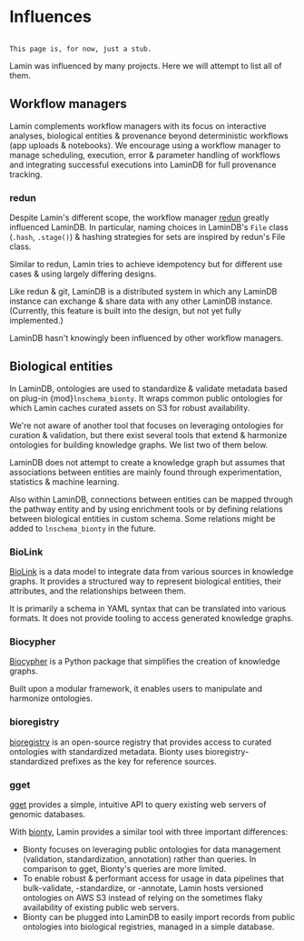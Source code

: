 # Influences

```{note}

This page is, for now, just a stub.

```

Lamin was influenced by many projects. Here we will attempt to list all of them.

## Workflow managers

Lamin complements workflow managers with its focus on interactive analyses, biological entities & provenance beyond deterministic workflows (app uploads & notebooks). We encourage using a workflow manager to manage scheduling, execution, error & parameter handling of workflows and integrating successful executions into LaminDB for full provenance tracking.

### redun

Despite Lamin's different scope, the workflow manager [redun](https://github.com/insitro/redun) greatly influenced LaminDB. In particular, naming choices in LaminDB's `File` class (`.hash`, `.stage()`) & hashing strategies for sets are inspired by redun's File class.

Similar to redun, Lamin tries to achieve idempotency but for different use cases & using largely differing designs.

Like redun & git, LaminDB is a distributed system in which any LaminDB instance can exchange & share data with any other LaminDB instance. (Currently, this feature is built into the design, but not yet fully implemented.)

LaminDB hasn't knowingly been influenced by other workflow managers.

## Biological entities

In LaminDB, ontologies are used to standardize & validate metadata based on plug-in {mod}`lnschema_bionty`. It wraps common public ontologies for which Lamin caches curated assets on S3 for robust availability.

We're not aware of another tool that focuses on leveraging ontologies for curation & validation, but there exist several tools that extend & harmonize ontologies for building knowledge graphs. We list two of them below.

LaminDB does not attempt to create a knowledge graph but assumes that associations between entities are mainly found through experimentation, statistics & machine learning.

Also within LaminDB, connections between entities can be mapped through the pathway entity and by using enrichment tools or by defining relations between biological entities in custom schema. Some relations might be added to `lnschema_bionty` in the future.

### BioLink

[BioLink](https://biolink.github.io/biolink-model/) is a data model to integrate data from various sources in knowledge graphs. It provides a structured way to represent biological entities, their attributes, and the relationships between them.

It is primarily a schema in YAML syntax that can be translated into various formats. It does not provide tooling to access generated knowledge graphs.

### Biocypher

[Biocypher](https://biocypher.org/) is a Python package that simplifies the creation of knowledge graphs.

Built upon a modular framework, it enables users to manipulate and harmonize ontologies.

### bioregistry

[bioregistry](https://bioregistry.io/) is an open-source registry that provides access to curated ontologies with standardized metadata. Bionty uses bioregistry-standardized prefixes as the key for reference sources.

### gget

[gget](https://github.com/pachterlab/gget) provides a simple, intuitive API to query existing web servers of genomic databases.

With [bionty](https://lamin.ai/docs/bionty), Lamin provides a similar tool with three important differences:

- Bionty focuses on leveraging public ontologies for data management (validation, standardization, annotation) rather than queries. In comparison to gget, Bionty's queries are more limited.
- To enable robust & performant access for usage in data pipelines that bulk-validate, -standardize, or -annotate, Lamin hosts versioned ontologies on AWS S3 instead of relying on the sometimes flaky availability of existing public web servers.
- Bionty can be plugged into LaminDB to easily import records from public ontologies into biological registries, managed in a simple database.
